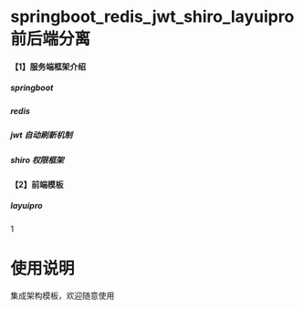 # springboot_redis_jwt_shiro_layuipro前后端分离

#### 【1】服务端框架介绍
##### springboot
##### redis
##### jwt 自动刷新机制
##### shiro 权限框架
#### 【2】前端模板
##### layuipro


1
# 使用说明
集成架构模板，欢迎随意使用
